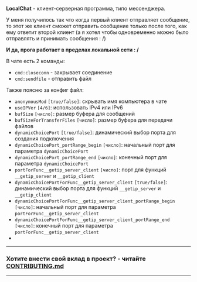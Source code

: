 
**LocalChat** - клиент-серверная программа, типо мессенджера.

У меня получилось так что когда первый клиент отправляет сообщение, то этот же клиент сможет отправить сообщение только после того, как ему ответит второй клиент (а я хотел чтобы одновременно можно было отправлять и принимать сообщения : /)

**И да, прога работает в пределах локальной сети : /**

В чате есть 2 команды:
- `cmd:closeconn` - закрывает соединение
- `cmd:sendfile` - отправить файл
  
Также поясню за конфиг файл:
- `anonymousMod` `[true/false]`: скрывать имя компьютера в чате
- `useIPVer` `[4/6]`: использовать IPv4 или IPv6
- `bufSize` `[число]`: размер буфера для сообщений
- `bufSizeForTransferFiles` `[число]`: размер буфера для передачи файлов
- `dynamicChoicePort` `[true/false]`: динамический выбор порта для создания подключения
- `dynamicChoicePort_portRange_begin` `[число]`: начальный порт для параметра `dynamicChoicePort`
- `dynamicChoicePort_portRange_end` `[число]`: конечный порт для параметра `dynamicChoicePort`
- `portForFunc__getip_server_client` `[число]`: порт для функций `__getip_server` и `__getip_client`
- `dynamicChoicePortForFunc__getip_server_client` `[true/false]`: динамический выбор порта для функций `__getip_server` и `__getip_client`
- `dynamicChoicePortForFunc__getip_server_client_portRange_begin` `[число]`: начальный порт для параметра `portForFunc__getip_server_client`
- `dynamicChoicePortForFunc__getip_server_client_portRange_end` `[число]`: конечный порт для параметра `portForFunc__getip_server_client`
- 
***

### Хотите внести свой вклад в проект? - читайте [CONTRIBUTING.md](CONTRIBUTING.md)

***